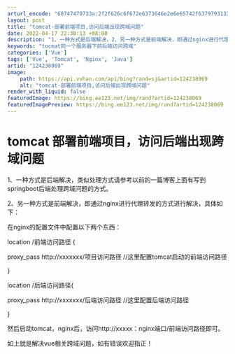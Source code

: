 ```yaml
---
arturl_encode: "68747470733a:2f2f626c6f672e6373646e2e6e65742f63797931333537392f:61727469636c652f64657461696c732f313234323338303639"
layout: post
title: "tomcat-部署前端项目,访问后端出现跨域问题"
date: 2022-04-17 22:30:13 +08:00
description: "1、一种方式是后端解决，2、另一种方式是前端解决，即通过nginx进行代理转发的方式进行解决，具体如"
keywords: "tocmat同一个服务器下前后端访问跨域"
categories: ['Vue']
tags: ['Vue', 'Tomcat', 'Nginx', 'Java']
artid: "124238069"
image:
    path: https://api.vvhan.com/api/bing?rand=sj&artid=124238069
    alt: "tomcat-部署前端项目,访问后端出现跨域问题"
render_with_liquid: false
featuredImage: https://bing.ee123.net/img/rand?artid=124238069
featuredImagePreview: https://bing.ee123.net/img/rand?artid=124238069
---
```


# tomcat 部署前端项目，访问后端出现跨域问题

1、一种方式是后端解决，类似处理方式请参考以前的一篇博客上面有写到springboot后端处理跨域问题的方式。

2、另一种方式是前端解决，即通过nginx进行代理转发的方式进行解决，具体如下：

在nginx的配置文件中配置以下两个东西：

location /前端访问路径 {

proxy_pass http://xxxxxxx/项目访问路径 //这里配置tomcat启动的前端访问路径

}

location /后端访问路径{

proxy_pass http://xxxxxxx/后端访问路径 //这里配置后端访问路径

}

然后启动tomcat，nginx后，访问http://xxxxx：nginx端口/前端访问路径即可。

如上就是解决vue相关跨域问题，如有错误欢迎指正！